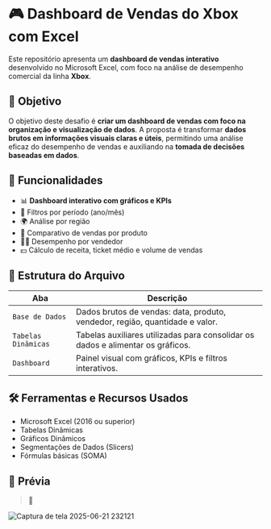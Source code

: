 
# 🎮 Dashboard de Vendas do Xbox com Excel

Este repositório apresenta um **dashboard de vendas interativo** desenvolvido no Microsoft Excel, com foco na análise de desempenho comercial da linha **Xbox**.

## 📌 Objetivo

O objetivo deste desafio é **criar um dashboard de vendas com foco na organização e visualização de dados**. A proposta é transformar **dados brutos em informações visuais claras e úteis**, permitindo uma análise eficaz do desempenho de vendas e auxiliando na **tomada de decisões baseadas em dados**.

## 🧩 Funcionalidades

- 📊 **Dashboard interativo com gráficos e KPIs**
- 📅 Filtros por período (ano/mês)
- 🌍 Análise por região
- 🎯 Comparativo de vendas por produto
- 🧑‍💼 Desempenho por vendedor
- 💵 Cálculo de receita, ticket médio e volume de vendas

## 📁 Estrutura do Arquivo

| Aba                | Descrição |
|--------------------|-----------|
| `Base de Dados`    | Dados brutos de vendas: data, produto, vendedor, região, quantidade e valor. |
| `Tabelas Dinâmicas`| Tabelas auxiliares utilizadas para consolidar os dados e alimentar os gráficos. |
| `Dashboard`        | Painel visual com gráficos, KPIs e filtros interativos. |

## 🛠️ Ferramentas e Recursos Usados

- Microsoft Excel (2016 ou superior)
- Tabelas Dinâmicas
- Gráficos Dinâmicos
- Segmentações de Dados (Slicers)
- Fórmulas básicas (SOMA)

## 📸 Prévia
> 📌
> 
![Captura de tela 2025-06-21 232121](https://github.com/user-attachments/assets/1787689b-d30e-4268-9bfa-7f8d833d2fd9)


